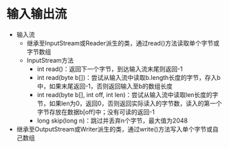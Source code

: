 # 输入输出流
- 输入流
    - 继承至InputStream或Reader派生的类，通过read()方法读取单个字节或字节数组
    - InputStream方法
        - int read()：返回下一个字节，到达输入流末尾则返回-1
        - int read(byte b[])：尝试从输入流中读取b.length长度的字节，存入b中，如果末尾返回-1，否则返回输入至b的数组长度
        - int read(byte b[], int off, int len)：尝试从输入流中读取len长度的字节，如果len为0，返回0，否则返回实际读入的字节数，读入的第一个字节存放在数据b[off]中；没有可读的返回-1
        - long skip(long n)：跳过并丢弃n个字节，最大值为2048
- 继承至OutputStream或Writer派生的类，通过write()方法写入单个字节或自己数组